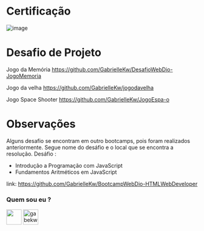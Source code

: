 # Certificação 
![image](https://user-images.githubusercontent.com/76081229/177158144-4d6df265-cd03-4855-9eb5-7392115e6354.png)

# Desafio de Projeto 
Jogo da Memória 
  https://github.com/GabrielleKw/DesafioWebDio-JogoMemoria
  
 Jogo da velha 
  https://github.com/GabrielleKw/jogodavelha
 
 Jogo Space Shooter 
  https://github.com/GabrielleKw/JogoEspa-o


# Observações 

Alguns desafio se encontram em outro bootcamps, pois foram realizados anteriormente.
Segue nome do desáfio e o local que se encontra a resolução. 
Desáfio :
- Introdução a Programação com JavaScript
- Fundamentos Aritméticos em JavaScript

link: https://github.com/GabrielleKw/BootcampWebDio-HTMLWebDeveloper


<h3 align="left"> Quem sou eu ? <src="https://cdn-icons-png.flaticon.com/512/920/920938.png" alt="gabekw.twitter" height="40" width="40" /></a></h3>
<p align="left">
<a href="https://www.linkedin.com/in/gabriellekwsiqueira/" target="blank"><img align="center" src="https://cdn-icons-png.flaticon.com/512/145/145807.png" height="40" width="40" /></a> 
<a href="https://twitter.com/Gabrielle_kw" target="blank"><img align="center" src="https://cdn-icons-png.flaticon.com/512/145/145812.png" alt="gabekw.twitter" height="40" width="40" /></a>
</p>
